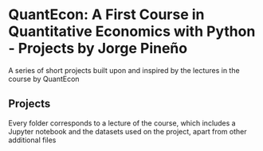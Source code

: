 # **QuantEcon: A First Course in Quantitative Economics with Python - Projects by Jorge Pineño**
A series of short projects built upon and inspired by the lectures in the course by QuantEcon
## **Projects**
Every folder corresponds to a lecture of the course, which includes a Jupyter notebook and the datasets used on the project, apart from other additional files
